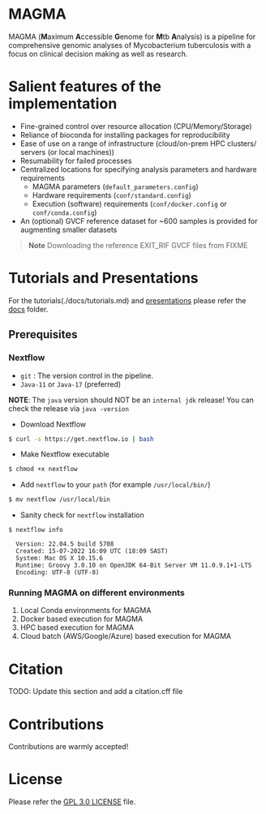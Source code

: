 # MAGMA

MAGMA (**M**aximum **A**ccessible **G**enome for **M**tb **A**nalysis) is a pipeline for comprehensive genomic analyses of Mycobacterium tuberculosis with a focus on clinical decision making as well as research.

# Salient features of the implementation

- Fine-grained control over resource allocation (CPU/Memory/Storage)
- Reliance of bioconda for installing packages for reproducibility
- Ease of use on a range of infrastructure (cloud/on-prem HPC clusters/ servers (or local machines))
- Resumability for failed processes
- Centralized locations for specifying analysis parameters and hardware requirements
  - MAGMA parameters (`default_parameters.config`)
  - Hardware requirements (`conf/standard.config`)
  - Execution (software) requirements (`conf/docker.config` or `conf/conda.config`)
- An (optional) GVCF reference dataset for ~600 samples is provided for augmenting smaller datasets

> **Note**
> Downloading the reference EXIT_RIF GVCF files from FIXME

# Tutorials and Presentations

For the tutorials(./docs/tutorials.md) and [presentations](./docs/presentations.md) please refer the [docs](./docs) folder.

## Prerequisites

### Nextflow

- `git` : The version control in the pipeline.
- `Java-11` or `Java-17` (preferred)

**NOTE**: The `java` version should NOT be an `internal jdk` release! You can check the release via `java -version`

- Download Nextflow

```bash
$ curl -s https://get.nextflow.io | bash
```

- Make Nextflow executable

```sh
$ chmod +x nextflow
```

- Add `nextflow` to your `path` (for example `/usr/local/bin/`)

```sh
$ mv nextflow /usr/local/bin

```

- Sanity check for `nextflow` installation

```console
$ nextflow info

  Version: 22.04.5 build 5708
  Created: 15-07-2022 16:09 UTC (18:09 SAST)
  System: Mac OS X 10.15.6
  Runtime: Groovy 3.0.10 on OpenJDK 64-Bit Server VM 11.0.9.1+1-LTS
  Encoding: UTF-8 (UTF-8)

```


### Running MAGMA on different environments

1. Local Conda environments for MAGMA
2. Docker based execution for MAGMA
3. HPC based execution for MAGMA
4. Cloud batch (AWS/Google/Azure) based execution for MAGMA

# Citation 

TODO: Update this section and add a citation.cff file 

# Contributions

Contributions are warmly accepted!

# License

Please refer the [GPL 3.0 LICENSE](./LICENSE) file.
